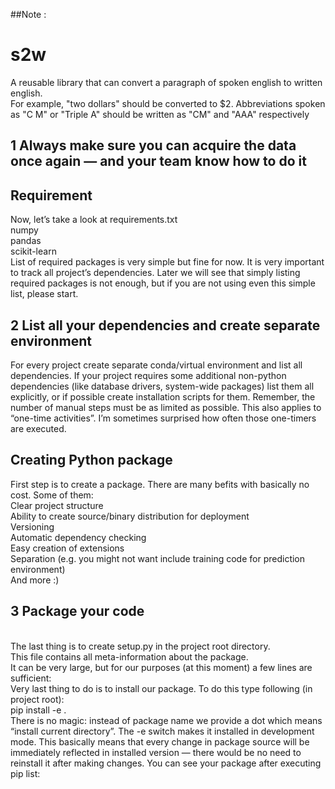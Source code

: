 
##Note :
# s2w
A reusable library that can convert a paragraph of spoken english to written english.<br>
For example, "two dollars" should be converted to $2. Abbreviations spoken as "C M" or "Triple A" should be written as "CM" and "AAA" respectively


## 1 Always make sure you can acquire the data once again — and your team know how to do it

## Requirement

Now, let’s take a look at requirements.txt<br>
numpy<br>
pandas<br>
scikit-learn<br>
List of required packages is very simple but fine for now. It is very important to track all project’s dependencies. Later we will see that simply listing required packages is not enough, but if you are not using even this simple list, please start.

## 2 List all your dependencies and create separate environment
For every project create separate conda/virtual environment and list all dependencies. If your project requires some additional non-python dependencies (like database drivers, system-wide packages) list them all explicitly, or if possible create installation scripts for them. Remember, the number of manual steps must be as limited as possible. This also applies to “one-time activities”. I’m sometimes surprised how often those one-timers are executed.

## Creating Python package
First step is to create a package. There are many befits with basically no cost. Some of them:<br>
Clear project structure<br>
Ability to create source/binary distribution for deployment<br>
Versioning<br>
Automatic dependency checking<br>
Easy creation of extensions<br>
Separation (e.g. you might not want include training code for prediction environment)<br>
And more :)<br>

## 3 Package your code
<br>
The last thing is to create setup.py in the project root directory.<br>
This file contains all meta-information about the package. <br>
It can be very large, but for our purposes (at this moment) a few lines are sufficient:
<br>
Very last thing to do is to install our package. To do this type following (in project root):<br>
pip install -e .<br>
There is no magic: instead of package name we provide a dot which means “install current directory”. The -e switch makes it installed in development mode. This basically means that every change in package source will be immediately reflected in installed version — there would be no need to reinstall it after making changes. You can see your package after executing<br> pip list:
